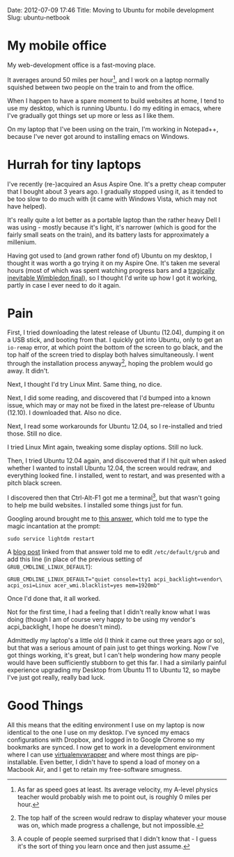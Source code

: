 Date: 2012-07-09 17:46
Title: Moving to Ubuntu for mobile development
Slug: ubuntu-netbook

# My mobile office

My web-development office is a fast-moving place.

It averages around 50 miles per hour[^1], and I work on a laptop
normally squished between two people on the train to and from the
office.

When I happen to have a spare moment to build websites at home, I tend
to use my desktop, which is running Ubuntu. I do my editing in emacs,
where I've gradually got things set up more or less as I like them.

On my laptop that I've been using on the train, I'm working in
Notepad++, because I've never got around to installing emacs on
Windows.

# Hurrah for tiny laptops

I've recently (re-)acquired an Asus Aspire One. It's a pretty cheap
computer that I bought about 3 years ago. I gradually stopped using
it, as it tended to be too slow to do much with (it came with Windows
Vista, which may not have helped).

It's really quite a lot better as a portable laptop than the rather
heavy Dell I was using - mostly because it's light, it's narrower
(which is good for the fairly small seats on the train), and its
battery lasts for approximately a millenium.

Having got used to (and grown rather fond of) Ubuntu on my desktop, I
thought it was worth a go trying it on my Aspire One. It's taken me
several hours (most of which was spent watching progress bars and a
[tragically inevitable Wimbledon final][wimbledon-2012]), so I thought
I'd write up how I got it working, partly in case I ever need to do it
again.

# Pain

First, I tried downloading the latest release of Ubuntu (12.04),
dumping it on a USB stick, and booting from that. I quickly got into
Ubuntu, only to get an `io-remap` error, at which point the bottom of
the screen to go black, and the top half of the screen tried to
display both halves simultaneously. I went through the installation
process anyway[^2], hoping the problem would go away. It didn't.

Next, I thought I'd try Linux Mint. Same thing, no dice.

Next, I did some reading, and discovered that I'd bumped into a known
issue, which may or may not be fixed in the latest pre-release of
Ubuntu (12.10). I downloaded that. Also no dice.

Next, I read some workarounds for Ubuntu 12.04, so I re-installed and
tried those. Still no dice.

I tried Linux Mint again, tweaking some display options. Still no luck.

Then, I tried Ubuntu 12.04 again, and discovered that if I hit quit
when asked whether I wanted to install Ubuntu 12.04, the screen would
redraw, and everything looked fine. I installed, went to restart, and
was presented with a pitch black screen.

I discovered then that Ctrl-Alt-F1 got me a terminal[^3], but that
wasn't going to help me build websites. I installed some things just
for fun.

Googling around brought me to [this answer][ask-ubuntu], which told me
to type the magic incantation at the prompt:

    sudo service lightdm restart

A [blog post][help-at-hand] linked from that answer told me to edit
`/etc/default/grub` and add this line (in place of the previous
setting of `GRUB_CMDLINE_LINUX_DEFAULT`):

    GRUB_CMDLINE_LINUX_DEFAULT="quiet console=tty1 acpi_backlight=vendor\
    acpi_osi=Linux acer_wmi.blacklist=yes mem=1920mb"

Once I'd done that, it all worked.

Not for the first time, I had a feeling that I didn't really know what
I was doing (though I am of course very happy to be using my vendor's
acpi_backlight, I hope he doesn't mind).

Admittedly my laptop's a little old (I think it came out three
years ago or so), but that was a serious amount of pain just to get
things working. Now I've got things working, it's great, but I can't
help wondering how many people would have been sufficiently stubborn
to get this far. I had a similarly painful experience upgrading my
Desktop from Ubuntu 11 to Ubuntu 12, so maybe I've just got really,
really bad luck.

# Good Things

All this means that the editing environment I use on my laptop is now
identical to the one I use on my desktop. I've synced my emacs
configurations with Dropbox, and logged in to Google Chrome so my
bookmarks are synced. I now get to work in a development environment
where I can use [virtualenvwrapper][virtualenvwrapper] and where most
things are pip-installable. Even better, I didn't have to spend a load
of money on a Macbook Air, and I get to retain my free-software
smugness.

[^1]: As far as speed goes at least. Its average velocity, my A-level
      physics teacher would probably wish me to point out, is roughly
      0 miles per hour.

[^2]: The top half of the screen would redraw to display whatever your
      mouse was on, which made progress a challenge, but not impossible.

[^3]: A couple of people seemed surprised that I didn't know that - I
      guess it's the sort of thing you learn once and then just
      assume.

[wimbledon-2012]: http://www.bbc.co.uk/sport/0/tennis/18755331 "Roger Federer beat Andy Murray in 4 sets"
[ask-ubuntu]: http://askubuntu.com/a/130847 "Ask Ubuntu - fixing the black screen problem"
[help-at-hand]: http://blog.bodhizazen.net/linux/ubuntu-12-04-gma500-poulsbo-boot-options/ "The blog post that got me fixed"
[virtualenvwrapper]: http://www.doughellmann.com/projects/virtualenvwrapper/ "virtualenvwrapper - for, erm, wrapping your virtualenvs"
